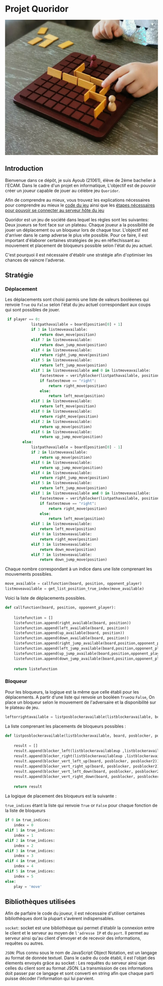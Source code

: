 # Projet Quoridor

![alt text](./images/les_activites_de_maman_quoridor-1024x906.jpg)

## Introduction

Bienvenue dans ce dépôt, je suis Ayoub (21061), élève de 2ème bachelier à l'ECAM. Dans le cadre d'un projet en informatique, 
L'objectif est de pouvoir créer un joueur capable de jouer au célèbre jeu `Quoridor`. 

Afin de comprendre au mieux, vous trouvez les explications nécessaires pour comprendre au mieux le [code du jeu](https://github.com/qlurkin/PI2CChampionshipRunner/blob/main/games/quoridor/README.md) ainsi que les [étapes nécessaires pour pouvoir se connecter au serveur hôte du jeu](https://github.com/qlurkin/PI2CChampionshipRunner/blob/main/README.md)

Quoridor est un jeu de société dans lequel les règles sont les suivantes: Deux joueurs se font face sur un plateau. Chaque joueur a la possibilité de jouer un déplacement ou un bloqueur lors de chaque tour. L'objectif est d'arriver dans le camp adverse le plus vite possible. Pour ce faire, il est important d'élaborer certaines stratégies de jeu en réflechissant au mouvement et placement de bloqueurs possible selon l'état du jeu actuel.

C'est pourquoi il est nécessaire d'établir une stratégie afin d'optimiser les chances de vaincre l'adverse.

## Stratégie 

### Déplacement 

Les déplacements sont choisi parmis une liste de valeurs booléenes qui renvoie `True` ou `False` selon l'état du jeu actuel correspondant aux coups qui sont possibles de jouer.

```py
 if player == 0:
            listpathavailable = board[position[0] + 1]
            if 3 in listmoveavailable:
                return down_move(position)
            elif 7 in listmoveavailable:
                return down_jump_move(position)
            elif 4 in listmoveavailable:
                return right_jump_move(position)
            elif 5 in listmoveavailable:
                return left_jump_move(position)
            elif 1 in listmoveavailable and 0 in listmoveavailable:
                fastestmove = verifyblocker(listpathavailable, position[1])
                if fastestmove == "right":
                    return right_move(position)
                else:
                    return left_move(position)
            elif 1 in listmoveavailable:
                return left_move(position)
            elif 0 in listmoveavailable:
                return right_move(position)
            elif 2 in listmoveavailable:
                return up_move(position)
            elif 6 in listmoveavailable:
                return up_jump_move(position)
        else:
            listpathavailable = board[position[0] - 1]
            if 2 in listmoveavailable:
                return up_move(position)
            elif 6 in listmoveavailable:
                return up_jump_move(position)
            elif 4 in listmoveavailable:
                return right_jump_move(position)
            elif 5 in listmoveavailable:
                return left_jump_move(position)
            elif 1 in listmoveavailable and 0 in listmoveavailable:
                fastestmove = verifyblocker(listpathavailable, position[1])
                if fastestmove == "right":
                    return right_move(position)
                else:
                    return left_move(position)
            elif 1 in listmoveavailable:
                return left_move(position)
            elif 0 in listmoveavailable:
                return right_move(position)
            elif 3 in listmoveavailable:
                return down_move(position)
            elif 7 in listmoveavailable:
                return down_jump_move(position)
```

Chaque nombre correspondant à un indice dans une liste comprenant les mouvements possibles.

```py
move_available = callfunction(board, position, opponent_player)
listmoveavailable = get_list_position_true_index(move_available)
```
Voici la liste de déplacements possibles.

```py
def callfunction(board, position, opponent_player):

    listefunction = []
    listefunction.append(right_available(board, position))
    listefunction.append(left_available(board, position))
    listefunction.append(up_available(board, position))
    listefunction.append(down_available(board, position))
    listefunction.append(right_jump_available(board,position,opponent_player))
    listefunction.append(left_jump_available(board,position,opponent_player))
    listefunction.append(up_jump_available(board,position,opponent_player))
    listefunction.append(down_jump_available(board,position,opponent_player))

    return listefunction
```
### Bloqueur 

Pour les bloqueurs, la logique est la même que celle établi pour les déplacements. A partir d'une liste qui renvoie un booléen `True`ou `False`, On place un bloqueur selon le mouvement de l'adversaire et la disponibilité sur le plateau de jeu.

```py
leftorrightavailable = listposblockeravailable(listblockeravailable, board, opponent_position[1], opponent_position[0], listblockeravailableup, listblockeravailabledown)
```

La liste comprenant les placements de bloqueurs possibles :

```py
def listposblockeravailable(listblockeravailable, board, posblocker, posblocker2, listblockeravailableup, listblockeravailabledown):

    result = []
    result.append(blocker_left(listblockeravailableup ,listblockeravailabledown, listblockeravailable, posblocker))
    result.append(blocker_right(listblockeravailableup ,listblockeravailabledown, listblockeravailable, posblocker))
    result.append(blocker_vert_left_up(board, posblocker, posblocker2))
    result.append(blocker_vert_right_up(board, posblocker, posblocker2))
    result.append(blocker_vert_left_down(board, posblocker, posblocker2))
    result.append(blocker_vert_right_down(board, posblocker, posblocker2))

    return result
```

La logique de placement des bloqueurs est la suivante :

`true_indices` étant la liste qui renvoie `True` or `False` pour chaque fonction de la liste de bloqueurs

```py
if 0 in true_indices:    
    index = 0
elif 1 in true_indices:
    index = 1
elif 2 in true_indices:
    index = 2
elif 3 in true_indices:
    index = 3
elif 4 in true_indices:
    index = 4
elif 5 in true_indices:
    index = 5
else:
    play = 'move'
```

## Bibliothèques utilisées 

Afin de parfaire le code du joueur, il est nécessaire d'utiliser certaines bibliothèques dont la plupart s'avèrent indispensables.

`socket`: socket est une bibliothèque qui permet d'établir la connexion entre le client et le serveur au moyen de `l'adresse IP` et du `port`. Il permet au serveur ainsi qu'au client d'envoyer et de recevoir des informations, requêtes ou autres.

`JSON`: Plus connu sous le nom de JavaScript Object Notation, est un langage au format de donnée textuel. Dans le cadre du code établi, il est l'objet des élements envoyés grâce au socket : Les requêtes du serveur ainsi que celles du client sont au format JSON. La transmission de ces informations doit passer par ce langage et sont converti en string afin que chaque parti puisse décoder l'information qui lui parvient.





